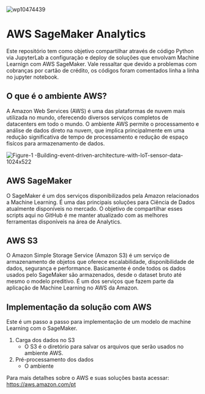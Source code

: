 ![wp10474439](https://user-images.githubusercontent.com/91103250/213894157-5a19e638-f401-44f2-bcf4-d52c1222bdc2.png)
# AWS SageMaker Analytics
Este repositório tem como objetivo compartilhar através de código Python via JupyterLab a configuração e deploy de soluções que envolvam Machine Learnign com AWS SageMaker. Vale ressaltar que devido a problemas com cobranças por cartão de crédito, os códigos foram comentados linha a linha no jupyter notebook.

## O que é o ambiente AWS?
A Amazon Web Services (AWS) é uma das plataformas de nuvem mais utilizada no mundo, oferecendo diversos serviços completos de datacenters em todo o mundo. 
O ambiente AWS permite o processamento e análise de dados direto na nuvem, que implica principalmente em uma redução significativa de tempo de processamento e redução de espaço fisícos para armazenamento de dados.

![Figure-1 -Building-event-driven-architecture-with-IoT-sensor-data-1024x522](https://user-images.githubusercontent.com/91103250/229353631-4ac53c85-445b-4005-9ecb-9679f9d10c29.png)

## AWS SageMaker
O SageMaker é um dos serviços disponibilizados pela Amazon relacionados a Machine Learning. É uma das principais soluções para Ciência de Dados atualmente disponíveis no mercado. O objetivo de compartilhar esses scripts aqui no GitHub é me manter atualizado com as melhores ferramentas disponíveis na área de Analytics.

## AWS S3

O Amazon Simple Storage Service (Amazon S3) é um serviço de armazenamento de objetos que oferece escalabilidade, disponibilidade de dados, segurança e performance. Basicamente é onde todos os dados usados pelo SageMaker são armazenados, desde o dataset bruto até mesmo o modelo preditivo. É um dos serviços que fazem parte da aplicação de Machine Learning no AWS da Amazon.


## Implementação da solução com AWS
Este é um passo a passo para implementação de um modelo de machine Learning com o SageMaker.

1. Carga dos dados no S3
   - O S3 é o diretório para salvar os arquivos que serão usados no ambiente AWS.
3. Pré-processamento dos dados
   - O ambiente 


Para mais detalhes sobre o AWS e suas soluções basta acessar: https://aws.amazon.com/pt
